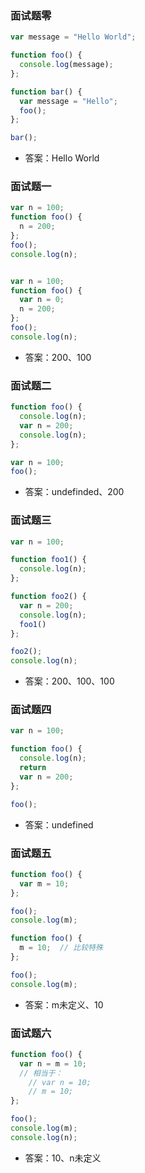 ### 面试题零

```js
var message = "Hello World";

function foo() {
  console.log(message);
};

function bar() {
  var message = "Hello";
  foo();
};

bar();
```

- 答案：Hello World

### 面试题一

```js
var n = 100;
function foo() {
  n = 200;
};
foo();
console.log(n);


var n = 100;
function foo() {
  var n = 0;
  n = 200;
};
foo();
console.log(n);
```

- 答案：200、100

### 面试题二

```js
function foo() {
  console.log(n);
  var n = 200;
  console.log(n);
};

var n = 100;
foo();
```

- 答案：undefinded、200

### 面试题三

```js
var n = 100;

function foo1() {
  console.log(n);
};

function foo2() {
  var n = 200;
  console.log(n);
  foo1()
};

foo2();
console.log(n);
```

- 答案：200、100、100

### 面试题四

```js
var n = 100;

function foo() {
  console.log(n);
  return
  var n = 200;
};

foo();
```

- 答案：undefined

### 面试题五

```js
function foo() {
  var m = 10;
};

foo();
console.log(m);

function foo() {
  m = 10;  // 比较特殊
};

foo();
console.log(m);
```

- 答案：m未定义、10

### 面试题六

```js
function foo() {
  var n = m = 10;
  // 相当于：
    // var n = 10;
    // m = 10;
};

foo();
console.log(m);
console.log(n);
```

- 答案：10、n未定义